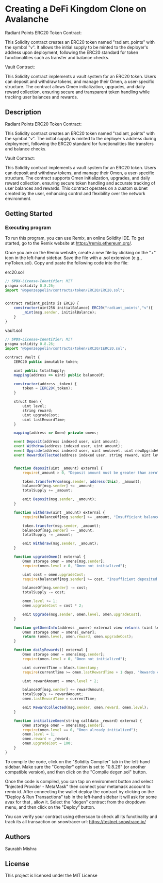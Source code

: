 # Creating a DeFi Kingdom Clone on Avalanche 

Radiant Points ERC20 Token Contract:

This Solidity contract creates an ERC20 token named "radiant_points" with the symbol "v". It allows the initial supply to be minted to the deployer's address upon deployment, following the ERC20 standard for token functionalities such as transfer and balance checks.

Vault Contract:

This Solidity contract implements a vault system for an ERC20 token. Users can deposit and withdraw tokens, and manage their Omen, a user-specific structure. The contract allows Omen initialization, upgrades, and daily reward collection, ensuring secure and transparent token handling while tracking user balances and rewards.
## Description

Radiant Points ERC20 Token Contract:

This Solidity contract creates an ERC20 token named "radiant_points" with the symbol "v". The initial supply is minted to the deployer's address during deployment, following the ERC20 standard for functionalities like transfers and balance checks.

Vault Contract:

This Solidity contract implements a vault system for an ERC20 token. Users can deposit and withdraw tokens, and manage their Omen, a user-specific structure. The contract supports Omen initialization, upgrades, and daily reward collection, ensuring secure token handling and accurate tracking of user balances and rewards. This contract operates on a custom subnet created by the user, enhancing control and flexibility over the network environment.

## Getting Started

### Executing program

To run this program, you can use Remix, an online Solidity IDE. To get started, go to the Remix website at https://remix.ethereum.org/.

Once you are on the Remix website, create a new file by clicking on the "+" icon in the left-hand sidebar. Save the file with a .sol extension (e.g., myToken.sol). Copy and paste the following code into the file:

erc20.sol
```javascript
// SPDX-License-Identifier: MIT
pragma solidity 0.8.26;
import "@openzeppelin/contracts/token/ERC20/ERC20.sol";


contract radiant_points is ERC20 {
    constructor(uint256 initialBalance) ERC20("radiant_points","v"){
        _mint(msg.sender, initialBalance);
    }
}
```
vault.sol
```javascript
// SPDX-License-Identifier: MIT
pragma solidity 0.8.26;
import "@openzeppelin/contracts/token/ERC20/IERC20.sol";

contract Vault {
    IERC20 public immutable token;

    uint public totalSupply;
    mapping(address => uint) public balanceOf;

    constructor(address _token) {
        token = IERC20(_token);
    }

    struct Omen {
        uint level;
        string reward;
        uint upgradeCost;
        uint lastRewardTime;
    }

    mapping(address => Omen) private omens;

    event Deposit(address indexed user, uint amount);
    event Withdraw(address indexed user, uint amount);
    event Upgrade(address indexed user, uint newLevel, uint newUpgradeCost);
    event RewardCollected(address indexed user, string reward, uint level);


    function deposit(uint _amount) external {
        require(_amount > 0, "Deposit amount must be greater than zero");

        token.transferFrom(msg.sender, address(this), _amount);
        balanceOf[msg.sender] += _amount;
        totalSupply += _amount;

        emit Deposit(msg.sender, _amount);
    }

    function withdraw(uint _amount) external {
        require(balanceOf[msg.sender] >= _amount, "Insufficient balance");

        token.transfer(msg.sender, _amount);
        balanceOf[msg.sender] -= _amount;
        totalSupply -= _amount;

        emit Withdraw(msg.sender, _amount);
    }

    function upgradeOmen() external {
        Omen storage omen = omens[msg.sender];
        require(omen.level > 0, "Omen not initialized");

        uint cost = omen.upgradeCost;
        require(balanceOf[msg.sender] >= cost, "Insufficient deposited tokens");

        balanceOf[msg.sender] -= cost;
        totalSupply -= cost;

        omen.level += 1;
        omen.upgradeCost = cost * 2;

        emit Upgrade(msg.sender, omen.level, omen.upgradeCost);
    }

    function getOmenInfo(address _owner) external view returns (uint level, string memory reward, uint upgradeCost) {
        Omen storage omen = omens[_owner];
        return (omen.level, omen.reward, omen.upgradeCost);
    }

    function dailyRewards() external {
        Omen storage omen = omens[msg.sender];
        require(omen.level > 0, "Omen not initialized");

        uint currentTime = block.timestamp;
        require(currentTime >= omen.lastRewardTime + 1 days, "Rewards can only be collected once a day");

        uint rewardAmount = omen.level * 2;

        balanceOf[msg.sender] += rewardAmount;
        totalSupply += rewardAmount;
        omen.lastRewardTime = currentTime;

        emit RewardCollected(msg.sender, omen.reward, omen.level);
    }

    function initializeOmen(string calldata _reward) external {
        Omen storage omen = omens[msg.sender];
        require(omen.level == 0, "Omen already initialized");
        omen.level = 1;
        omen.reward = _reward;
        omen.upgradeCost = 100;
    }
}
```

To compile the code, click on the "Solidity Compiler" tab in the left-hand sidebar. Make sure the "Compiler" option is set to "0.8.26" (or another compatible version), and then click on the "Compile degen.sol" button.

Once the code is compiled, you can tap on environment button and select "Injected Provider - MetaMask" then connect your metamask account to remix id.
After connecting the wallet deploy the contract by clicking on the "Deploy & Run Transactions" tab in the left-hand sidebar it will ask for some avax for that , allow it. Select the "degen" contract from the dropdown menu, and then click on the "Deploy" button.

You can verify your contract using etherscan to check all its functinality and track its all transaction on snowtracer url: https://testnet.snowtrace.io/

## Authors

Saurabh Mishra  


## License

This project is licensed under the MIT License
